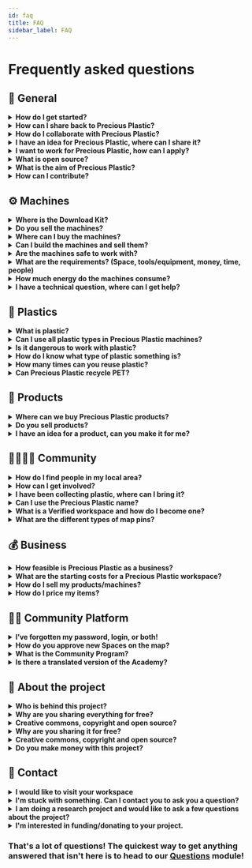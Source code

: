 ```yaml
---
id: faq
title: FAQ
sidebar_label: FAQ
---
```

<style>
:root {
  --highlight: #e1e1e1;
  --links: rgb(131, 206, 235);
  --hover: rgb(131, 206, 235);
}
</style>

# Frequently asked questions

## 💬 General

<details><summary><b>How do I get started?</b></summary>
<p>

Our [main website](https://preciousplastic.com/) explains the overall picture of Precious Plastic. The [Academy](https://community.preciousplastic.com/academy/intro.html) has video tutorials and information for you to learn how to start recycling plastic. The [Map](https://community.preciousplastic.com/map) and [Discord](https://discord.gg/gwkbpsWbAB) can connect you with recyclers in your local area. Be sure to add a pin to the map when you are up and running!
</p>
</details>

<details><summary><b>How can I share back to Precious Plastic?</b></summary>
<p>

Precious Plastic is an open-source project. This means that you can share back your knowledge with the rest of the community to help grow the recycling base. There are two main ways to do so: 
- How-Tos, these are step by step instructions that show tips and tricks you have discovered during your recycling journey. Whether these are a machine hack, new product, mould, event hosting or anything in between, we want to hear about them!
- [Discord](https://discord.gg/gwkbpsWbAB), share your know-how helping people who come with questions on our Discord. The best thing is to help new recyclers avoid mistakes you may have made so that more quality recycling can happen more often. We are very happy for people to share their knowledge and are grateful.

</p>
</details>

<details><summary><b>How do I collaborate with Precious Plastic?</b></summary>
<p>

Precious Plastic has a page for [Collabs](https://preciousplastic.com/collabs.html). This is where we work with forward-thinking partners to create recycling projects around the world. You can learn more about it on the Collabs page. If you wish to start up a workspace check out our [Starterkits](https://preciousplastic.com/archived/starterkits/overview.html). 

</p>
</details>

<details><summary><b>I have an idea for Precious Plastic, where can I share it?</b></summary>
<p>

All ideas are welcome and much appreciated. Use Discord to gauge your initial ideas with the community, we have channels for machines, products, collections and more.
</p>
</details>

<details><summary><b>I want to work for Precious Plastic, how can I apply?</b></summary>
<p>

We are a small remote team currently based in Portugal. When we have openings and opportunities we post them on Discord or social media. If you would like to work or do an internship learning recycling, check out the Map and ask  local workspaces for job opportunities in your area.
</p>
</details>

<details><summary><b>What is open source?</b></summary>
<p>

"Open source" refers to something that people can modify and share - its contents are "open". The term comes from the software industry where open source referred to the source code being open, nowadays the term has expanded to include hardware, products, research, design, just about anything that can be collaborative and non-proprietary!
</p>
</details>

<details><summary><b>What is the aim of Precious Plastic?</b></summary>
<p>

The aim of Precious Plastic is to provide a global solution to the plastic waste problem. We provide machine plans, product designs, knowledge on plastic and the industry, business models and a full ecosystem that can be adopted by anyone that wants to take the problem into their own hands. Everything we learn and publish online is free and open for anyone to use and modify.
</p>
</details>

<details><summary><b>How can I contribute?</b></summary>
<p>

We'd love you to join our community and become part of the Precious Plastic Universe. We’re working towards more decentralised and collaborative processes to develop Precious Plastic further, check out our Discord to learn how you can contribute. If you'd like to contribute to us financially, you can become a [Patreon](https://www.patreon.com/one_army) or visit our [support](https://preciousplastic.com/support.html) page to find another way to help.

</p>
</details>



## ⚙️ Machines
<details><summary><b>Where is the Download Kit?</b></summary>
<p>

The [Download Kit](https://community.preciousplastic.com/academy/download) is in the Academy. It has the main kit with everything needed to start plastic recycling, plus each [Starterkit](https://preciousplastic.com/archived/starterkits/overview.html) has its own download kit.
</p>
</details>

<details><summary><b>Do you sell the machines?</b></summary>
<p>

No. We do not sell machines. We prefer that people build them locally or hire a machine shop. Just to make it clear, WE DO NOT SELL MACHINES :)
</p>
</details>

<details><summary><b>Where can I buy the machines?</b></summary>
<p>

You can buy machines or parts on the [Precious Plastic Bazar](https://bazar.preciousplastic.com/). Make sure to buy from someone around you to reduce delivery carbon emissions. Check out the Map on our Community Platform, or the Bazar to see what's available locally.

</p>
</details>

<details><summary><b>Can I build the machines and sell them?</b></summary>
<p>

Yes, we would love that. The more people recycle, the better. The profit is all yours my friend! You can sell the machines via the [Precious Plastic Bazar](https://bazar.preciousplastic.com/).
</p>
</details>

<details><summary><b>Are the machines safe to work with?</b></summary>
<p>

If you build them according to our drawings, it should be ok. Overall they are safe to work with. However, a machine like a shredder can do quite some damage. But you can always customise the machines and make them safer. For more safety tips, check out the [How-tos](https://community.preciousplastic.com/how-to). Either way, please always watch out!
</p>
</details>

<details><summary><b>What are the requirements? (Space, tools/equipment, money, time, people)</b></summary>
<p>

It's different for every machine, the best place to find this information is in the [Build](https://community.preciousplastic.com/academy/build) section of the Academy. If you have any further questions, ask the community on [Questions](https://community.preciousplastic.com/questions) if it's a technical question or on [Discord](https://discord.gg/gwkbpsWbAB) if it's about other topics..

</p>
</details>

<details><summary><b>How much energy do the machines consume?</b></summary>
<p>

You can find all the output technical details on the [starterkit](https://preciousplastic.com/starterkits/showcase/shredder) pages of our website.
</p>
</details>

<details><summary><b>I have a technical question, where can I get help?</b></summary>
<p>

You can use [Questions](https://community.preciousplastic.com/questions). Many talented and informed community members and engineers are there and might be able to help you!
</p>
</details>

## 🥤 Plastics

<details><summary><b>What is plastic?</b></summary>
<p>

See the [Plastic](https://community.preciousplastic.com/academy/plastic/basics) section in the Academy.
</p>
</details>

<details><summary><b>Can I use all plastic types in Precious Plastic machines?</b></summary>
<p>

Nope. We usually recommend HDPE (#2), PP (#5), and PS (#6) as the plastic types that work best in the Precious Plastic machines. Ask around the community about other types.  
</p>
</details>

<details><summary><b>Is it dangerous to work with plastic?</b></summary>
<p>

It's not overly dangerous to work with plastic as long as you follow the proper precautions. However, different plastic types have different requirements. Refer to the [Safety and Fumes](https://community.preciousplastic.com/academy/plastic/safety) section of the Academy.PVC is toxic, so don’t work with it.
</p>
</details>

<details><summary><b>How do I know what type of plastic something is?</b></summary>
<p>

Hopefully, the piece of plastic you're referring to is marked with a number from 1 to 7. If it is, hooray! You can easily search online or check out our [Basics of Plastic](https://community.preciousplastic.com/academy/plastic/basics) section which goes into more detail. If it's not marked, it's a little more difficult. There are techniques such as density testing, infrared testing and burn to test. You can also get to know more about what kinds of plastic are used for common products (for example, chemicals are often stored in HDPE bottles). You can learn about all these topics in the [Nerdy on Plastic](https://community.preciousplastic.com/academy/plastic/nerdy) in the Academy.

</p>
</details>

<details><summary><b>How many times can you reuse plastic?</b></summary>
<p>

Plastic is a pretty strong material and as long as it's sorted and cleaned properly, in theory, it could be recycled many times. Depends on the plastic type, but the industry says it's usually around 10 times. But the point is to make long-lasting items to keep them out of our earth/ocean/atmosphere as long as possible.
</p>
</details>


<details><summary><b>Can Precious Plastic recycle PET?</b></summary>
<p>

We don’t have solutions for PET yet, head over to [Discord](https://discord.gg/gwkbpsWbAB) and help us develop novel solutions to deal with PET.
</p>
</details>

## 🏓 Products

<details><summary><b>Where can we buy Precious Plastic products?</b></summary>
<p>

You can purchase products from the Precious Plastic community on the [Bazar](https://bazar.preciousplastic.com/).
</p>
</details>

<details><summary><b>Do you sell products?</b></summary>
<p>

Nop, we don't sell products.</p>
</details>

<details><summary><b>I have an idea for a product, can you make it for me?</b></summary>
<p>

Nop, currently we cannot help you with product design. You can use the [Map](https://community.preciousplastic.com/map) to find a workspace to help you or chat with people on [Discord](https://discord.gg/gwkbpsWbAB).</p>
</details>


## 👨‍👩‍👦‍👦 Community

<details><summary><b>How do I find people in my local area?</b></summary>
<p>

Use the [Map](https://community.preciousplastic.com/map) on the community platform to find people around you!
</p>
</details>

<details><summary><b>How can I get involved?</b></summary>
<p>

We'd love you to join our community and become part of the Precious Plastic Universe. Check out the [Universe Explained](https://community.preciousplastic.com/academy/universe/universe) in the Academy. If you'd like to contribute to us financially, you can support us on [Patreon](https://www.patreon.com/davehakkens).
</p>
</details>

<details><summary><b>I have been collecting plastic, where can I bring it?</b></summary>
<p>

When collecting, check out [this page](https://collect.preciousplastic.com/) for tips and tricks. To find people wanting to take your plastic, check out the [Map](https://community.preciousplastic.com/map). There are workspaces all over the world, so hopefully, there is a workspace or Collecting Point in your area.</p>
</details>

<details><summary><b>Can I use the Precious Plastic name?</b></summary>
<p>

Yes you can! Check out the branding and style guidelines in the Academy under [Style guides](https://community.preciousplastic.com/academy/universe/branding).
</p>
</details>

<details><summary><b>What is a Verified workspace and how do I become one?</b></summary>
<p>

The Precious Plastic Verified spaces are the projects pushing Preicous Plastic to the next level. Check out the [Community Program](https://community.preciousplastic.com/academy/guides/community-program) on the Academy to learn more.
</p>
</details>

<details><summary><b>What are the different types of map pins?</b></summary>
<p>

There are 5 different map pins: Workspace, [Machine Shop](https://preciousplastic.com/archived/starterkits/showcase/machine-shop.html), [Collection Point](https://preciousplastic.com/archived/starterkits/showcase/collection-point.html), [Community Point](https://preciousplastic.com/archived/starterkits/showcase/community-point.html) and Member (Want to get started). There are 5 different types of Workspaces: [Extrusion](https://preciousplastic.com/archived/starterkits/showcase/extrusion.html), a workspace that has only an extrusion machine; [Injection](https://preciousplastic.com/archived/starterkits/showcase/injection.html), a workspace that has only an Injection machine; [Shredder](https://preciousplastic.com/archived/starterkits/showcase/shredder.html), a workspace that has only a shredder; [Sheetpress](https://preciousplastic.com/archived/starterkits/showcase/sheetpress.html), a workspace that has only a sheetpress and [Mix](https://preciousplastic.com/archived/starterkits/showcase/mix.html), a combination of any of the machines. The "Want to Get Started" pin is for people who want to get started in their area and searching for people to start up a Precious Plastic workspace/collection/community/machine shop.
</p>
</details>


## 💰 Business

<details><summary><b>How feasible is Precious Plastic as a business?</b></summary>
<p>

There are many ways to make money with Precious Plastic. You can find a wide variety via our [Starterkits](http://preciousplastic.com/archived/starterkits/overview.html) page. Like any business, it can be tough starting up, but many workspaces around the world have seen successes. Check out the [Business](https://community.preciousplastic.com/academy/business) section in the Academy for more information.
</p>
</details>

<details><summary><b>What are the starting costs for a Precious Plastic workspace?</b></summary>
<p>

Starting costs vary from place to place depending on the scale of the business you wish to start. You can find our estimates on the [Starterkits](http://preciousplastic.com/archived/starterkits/overview.html) page.
</p>
</details>

<details><summary><b>How do I sell my products/machines?</b></summary>
<p>

We have the Precious Plastic Bazar! This is a marketplace for the Precious Plastic Community to sell anything related to Precious Plastic. You can set up an account and start selling straight away. Check out the guidelines and the [Bazar](https://bazar.preciousplastic.com/).
</p>
</details>

<details><summary><b>How do I price my items?</b></summary>
<p>

For pricing estimates and further business advice, check out the [Business](https://community.preciousplastic.com/academy/business) section and [Workspace Calculator](https://community.preciousplastic.com/academy/business/workspacecalculator) in the Academy.
</p>
</details>

## 👩‍💻 Community Platform

<details><summary><b>I’ve forgotten my password, login, or both!</b></summary>
<p>

If you've forgotten your password, you can use the "Lost password?" link on the [Sign up](https://community.preciousplastic.com/sign-in) page.
</p>
</details>

<details><summary><b>How do you approve new Spaces on the map?</b></summary>
<p>

A team will review each incoming Workspaces, Collection Points or Community Points to make sure they meet the requirements needed to operate within the Precious Plastic universe to keep the community active and relevant.

</p>
</details>

<details><summary><b>What is the Community Program?</b></summary>
<p>

The Community Program aims to help and reward the people and projects contributing the most to grow the Precious Plastic movement. There are different levels, requirements and rewards. Have a dig below to understand how you can be part of it. For more information check out the [Community Program](https://community.preciousplastic.com/academy/guides/community-program) on the Academy.
</p>
</details>

<details><summary><b>Is there a translated version of the Academy?</b></summary>
<p>

Translation has been requested since day one and has been difficult to figure out. We have content in many different formats and platforms. Additionally, a community interfacing in many different languages can be more confusing than helpful. For these reasons we have translation on hold. But for now you can access REGIONS channels on [Discord](https://discord.gg/gwkbpsWbAB) to chat in your language.
</p>
</details>

## 🔆 About the project

<details><summary><b>Who is behind this project?</b></summary>
<p>

Precious Plastic was started by Dave Hakkens in 2013. The teams have changed multiple times over the years, mainly working on new versions. Now, there is a small team consistently working on the project. This [team](https://preciousplastic.com/people/team.html) helps keep the community thriving and continues the development of machines and products. Learn more about the project through our [history](https://preciousplastic.com/about/history.html).

</p>
</details>

<details><summary><b>Why are you sharing everything for free?</b></summary>
<p>

Because we believe that opening up knowledge for free is the fastest way to build effective solutions. Bottom up, grassroots, and community driven.</p>
</details>

<details><summary><b>Creative commons, copyright and open source?</b></summary>
<p>

Check out our [open source](https://preciousplastic.com/about/open-source) page for more information. Basically everything we is shared under Creative Commons public licence and and you are free to use it!
</p>
</details>

<details><summary><b>Why are you sharing it for free?</b></summary>
<p>

Because we believe that opening up knowledge for free is the fastest way to build effective solutions. Bottom up, grassroots, and community driven.  
</p>
</details>

<details><summary><b>Creative commons, copyright and open source?</b></summary>
<p>

Check out our [open source](https://preciousplastic.com/about/open-source) section for more information. Basically everything we do is open source and you are free to use it! We have a creative commons public license to help protect all of our designs, blueprints, etc.
</p>
</details>

<details><summary><b>Do you make money with this project?</b></summary>
<p>

We have a few revenue streams for the project. The main one is the Collabs we do with bigger partners. These Collabs help fund the building and maintenance of the online platforms as well as research and development of Precious Plastic. We are also funded through a combination of grants, awards, donations, and Bazar fees. If you would like to contribute, check out the [Support](https://preciousplastic.com/support.html) page.
</p>
</details>

## 💬 Contact

<details><summary><b>I would like to visit your workspace</b></summary>
<p>

Would love to but it is not possible at the moment :( If you would like to see a Precious Plastic workspace in action, check out the Map and see if your local workspace can facilitate you.
</p>
</details>

<details><summary><b>I'm stuck with something. Can I contact you to ask you a question?</b></summary>
<p>

[Questions](https://community.preciousplastic.com/questions) is the best places to ask technical questions and find answers from the community! If you're looking to connect with community members, join [Discord](https://discord.gg/gwkbpsWbAB). 
If you're a Patreon supporter you can head to the Patreon Helpdesk on Discord.
</p>
</details>

<details><summary><b>I am doing a research project and would like to ask a few questions about the project?</b></summary>
<p>

Unfortunately, we can’t directly answer questions as we are a small team. We have all our information on the Academy and you can talk to many active people on our [Discord](https://discord.gg/gwkbpsWbAB). Also contacting your local workspace on the [Map](https://community.preciousplastic.com/map) is another way to get great information.
</p>
</details>

<details><summary><b>I'm interested in funding/donating to your project.</b></summary>
<p>

Well we'd love to talk to you! Please visit our [Support](https://preciousplastic.com/support.html) page and find out how you can help.</p>
</details>

### That's a lot of questions! The quickest way to get anything answered that isn't here is to head to our [Questions](https://community.preciousplastic.com/questions) module!
